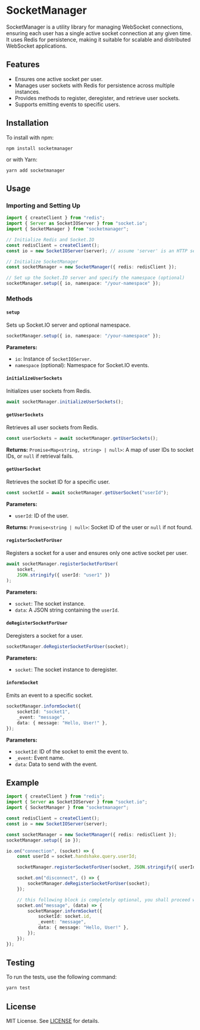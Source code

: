 # SocketManager

SocketManager is a utility library for managing WebSocket connections, ensuring each user has a single active socket connection at any given time. It uses Redis for persistence, making it suitable for scalable and distributed WebSocket applications.

## Features

-   Ensures one active socket per user.
-   Manages user sockets with Redis for persistence across multiple instances.
-   Provides methods to register, deregister, and retrieve user sockets.
-   Supports emitting events to specific users.

## Installation

To install with npm:

```
npm install socketmanager
```

or with Yarn:

```
yarn add socketmanager
```

## Usage

### Importing and Setting Up

```typescript
import { createClient } from "redis";
import { Server as SocketIOServer } from "socket.io";
import { SocketManager } from "socketmanager";

// Initialize Redis and Socket.IO
const redisClient = createClient();
const io = new SocketIOServer(server); // assume 'server' is an HTTP server

// Initialize SocketManager
const socketManager = new SocketManager({ redis: redisClient });

// Set up the Socket.IO server and specify the namespace (optional)
socketManager.setup({ io, namespace: "/your-namespace" });
```

### Methods

#### `setup`

Sets up Socket.IO server and optional namespace.

```typescript
socketManager.setup({ io, namespace: "/your-namespace" });
```

**Parameters:**

-   `io`: Instance of `SocketIOServer`.
-   `namespace` (optional): Namespace for Socket.IO events.

#### `initializeUserSockets`

Initializes user sockets from Redis.

```typescript
await socketManager.initializeUserSockets();
```

#### `getUserSockets`

Retrieves all user sockets from Redis.

```typescript
const userSockets = await socketManager.getUserSockets();
```

**Returns:** `Promise<Map<string, string> | null>`: A map of user IDs to socket IDs, or `null` if retrieval fails.

#### `getUserSocket`

Retrieves the socket ID for a specific user.

```typescript
const socketId = await socketManager.getUserSocket("userId");
```

**Parameters:**

-   `userId`: ID of the user.

**Returns:** `Promise<string | null>`: Socket ID of the user or `null` if not found.

#### `registerSocketForUser`

Registers a socket for a user and ensures only one active socket per user.

```typescript
await socketManager.registerSocketForUser(
    socket,
    JSON.stringify({ userId: "user1" })
);
```

**Parameters:**

-   `socket`: The socket instance.
-   `data`: A JSON string containing the `userId`.

#### `deRegisterSocketForUser`

Deregisters a socket for a user.

```typescript
socketManager.deRegisterSocketForUser(socket);
```

**Parameters:**

-   `socket`: The socket instance to deregister.

#### `informSocket`

Emits an event to a specific socket.

```typescript
socketManager.informSocket({
    socketId: "socket1",
    _event: "message",
    data: { message: "Hello, User!" },
});
```

**Parameters:**

-   `socketId`: ID of the socket to emit the event to.
-   `_event`: Event name.
-   `data`: Data to send with the event.

## Example

```typescript
import { createClient } from "redis";
import { Server as SocketIOServer } from "socket.io";
import { SocketManager } from "socketmanager";

const redisClient = createClient();
const io = new SocketIOServer(server);

const socketManager = new SocketManager({ redis: redisClient });
socketManager.setup({ io });

io.on("connection", (socket) => {
    const userId = socket.handshake.query.userId;

    socketManager.registerSocketForUser(socket, JSON.stringify({ userId }));

    socket.on("disconnect", () => {
        socketManager.deRegisterSocketForUser(socket);
    });

    // this following block is completely optional, you shall proceed with using your own event sending logic
    socket.on("message", (data) => {
        socketManager.informSocket({
            socketId: socket.id,
            _event: "message",
            data: { message: "Hello, User!" },
        });
    });
});
```

## Testing

To run the tests, use the following command:

```bash
yarn test
```

## License

MIT License. See [LICENSE](LICENSE) for details.
